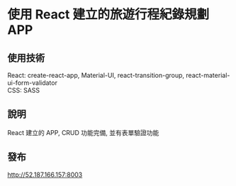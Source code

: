 # 使用 React 建立的旅遊行程紀錄規劃 APP

## 使用技術

React: create-react-app, Material-UI, react-transition-group, react-material-ui-form-validator<br>
CSS: SASS

## 說明

React 建立的 APP, CRUD 功能完備, 並有表單驗證功能

## 發布

http://52.187.166.157:8003
